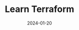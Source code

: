 ---
title: Learn Terraform
summary: Easily learn Terraform in 10 minutes!
date: 2024-01-20
type: docs
math: false
tags:
  - Terraform
image:
  caption: 'Embed rich media such as videos and LaTeX math'
---